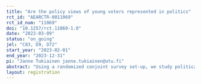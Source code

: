 ```yaml
---
title: "Are the policy views of young voters represented in politics"
rct_id: "AEARCTR-0011069"
rct_id_num: "11069"
doi: "10.1257/rct.11069-1.0"
date: "2023-03-09"
status: "on_going"
jel: "C83, D9, D72"
start_year: "2023-02-01"
end_year: "2023-12-31"
pi: "Janne Tukiainen janne.tukiainen@utu.fi"
abstract: "Using a randomized conjoint survey set-up, we study political views of young people ahead of the 2023 parliament elections in Finland. We are particularly interested in young people's views on the political challenges of the future. As a comparison groups we have older adult populations and the candidates of the parliament election. We link the respondent's socio- economic characteristics as well as their societal views and media use in their political views."
layout: registration
---
```


